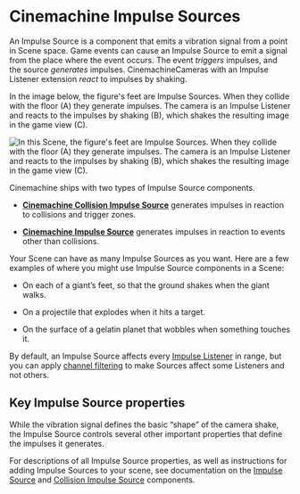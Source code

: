 # Cinemachine Impulse Sources

An Impulse Source is a component that emits a vibration signal from a point in Scene space. Game events can cause an Impulse Source to emit a signal from the place where the event occurs. The event _triggers_ impulses, and the source _generates_ impulses. CinemachineCameras with an Impulse Listener extension _react_ to impulses by shaking.

In the image below, the figure's feet are Impulse Sources. When they collide with the floor (A) they generate impulses. The camera is an Impulse Listener and reacts to the impulses by shaking (B), which shakes the resulting image in the game view (C).

![In this Scene, the figure's feet are Impulse Sources. When they collide with the floor (A) they generate impulses. The camera is an Impulse Listener and reacts to the impulses by shaking (B), which shakes the resulting image in the game view (C). ](images/ImpulseOverview.png)

Cinemachine ships with two types of Impulse Source components.

- **[Cinemachine Collision Impulse Source](CinemachineCollisionImpulseSource.md)** generates impulses in reaction to collisions and trigger zones.

- **[Cinemachine Impulse Source](CinemachineImpulseSource.md)** generates impulses in reaction to events other than collisions.

Your Scene can have as many Impulse Sources as you want. Here are a few examples of where you might use Impulse Source components in a Scene:

- On each of a giant’s feet, so that the ground shakes when the giant walks.

- On a projectile that explodes when it hits a target.

- On the surface of a gelatin planet that wobbles when something touches it.

By default, an Impulse Source affects every [Impulse Listener](CinemachineImpulseListener.md) in range, but you can apply [channel filtering](CinemachineImpulseFiltering.md#ChannelFiltering) to make Sources affect some Listeners and not others.

## Key Impulse Source properties

While the vibration signal defines the basic “shape” of the camera shake, the Impulse Source controls several other important properties that define the impulses it generates.

For descriptions of all Impulse Source properties, as well as instructions for adding Impulse Sources to your scene, see documentation on the [Impulse Source](CinemachineImpulseSource.md) and [Collision Impulse Source](CinemachineCollisionImpulseSource.md) components.
